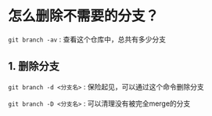 <!--

 * @Author: Binqi Ni
 * @Date: 2021-09-28 21:33:02
 * @LastEditTime: 2021-09-28 21:33:02
 * @LastEditors: Binqi Ni
 * @FilePath: /Git-learning/02_独自使用Git时的常见场景 (16讲)/14_怎么删除不需要的分支.md
-->

# 怎么删除不需要的分支？

`git branch -av` : 查看这个仓库中，总共有多少分支



## 1. 删除分支

`git branch -d <分支名>` : 保险起见，可以通过这个命令删除分支

`git branch -D <分支名>` : 可以清理没有被完全merge的分支

